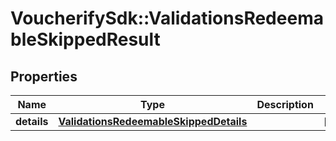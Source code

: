 # VoucherifySdk::ValidationsRedeemableSkippedResult

## Properties

| Name | Type | Description | Notes |
| ---- | ---- | ----------- | ----- |
| **details** | [**ValidationsRedeemableSkippedDetails**](ValidationsRedeemableSkippedDetails.md) |  | [optional] |

